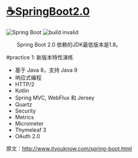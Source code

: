 # [☕️SpringBoot2.0](README.md)
![Spring Boot](https://img.shields.io/badge/Spring%20Boot-2.1.0-brightgreen.svg)
![build invalid](https://img.shields.io/badge/build-invalid-lightgrey.svg)

&emsp;&emsp;Spring Boot 2.0 依赖的JDK最低版本是1.8。

#practice 1: 新版本特性演练
- 基于 Java 8，支持 Java 9
- 响应式编程
- HTTP/2
- Kotlin
- Spring MVC, WebFlux 和 Jersey
- Quartz
- Security
- Metrics
- Micrometer
- Thymeleaf 3
- OAuth 2.0

原文：http://www.ityouknow.com/spring-boot.html
 

